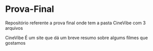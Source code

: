 # Prova-Final
Repositório referente a prova final onde tem a pasta CineVibe com 3 arquivos

CineVibe 
É um site que dá um breve resumo sobre algums filmes que gostamos 

